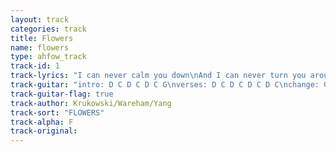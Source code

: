 ```yaml
---
layout: track
categories: track
title: Flowers
name: flowers
type: ahfow_track
track-id: 1
track-lyrics: "I can never calm you down\nAnd I can never turn you around\nI could never bring you flowers\nI could never turn you around\n\nI can't be there when you're sleeping\nI can't be inside your dreams\nAnd I can't be there when you're sleeping\nAnd I can't be inside your dreams\nOh yeah, oh yeah\n\nStaring at the kitchen sink\nFeeling a plastic mood\nFeel like things have gotta change\nCause baby you're a lunatic"
track-guitar: "intro: D C D C D C G\nverses: D C D C D C D C\nchange: G B A G B A G B A G\n\n(provided by brad)"
track-guitar-flag: true
track-author: Krukowski/Wareham/Yang
track-sort: "FLOWERS"
track-alpha: F
track-original: 
---
```

